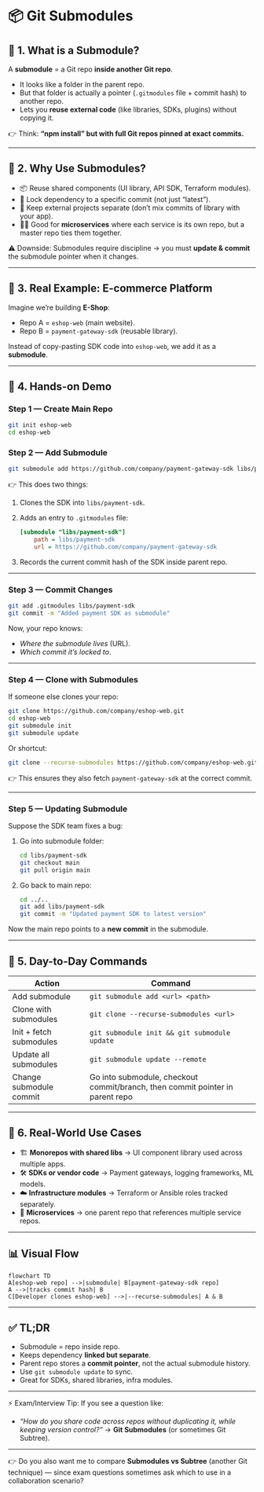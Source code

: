 # 📦 Git Submodules

## 🔹 1. What is a Submodule?

A **submodule** = a Git repo **inside another Git repo**.

- It looks like a folder in the parent repo.
- But that folder is actually a pointer (`.gitmodules` file + commit hash) to another repo.
- Lets you **reuse external code** (like libraries, SDKs, plugins) without copying it.

👉 Think: **“npm install” but with full Git repos pinned at exact commits.**

---

## 🔹 2. Why Use Submodules?

- 📦 Reuse shared components (UI library, API SDK, Terraform modules).
- 🎯 Lock dependency to a specific commit (not just “latest”).
- 🔄 Keep external projects separate (don’t mix commits of library with your app).
- 👨‍💻 Good for **microservices** where each service is its own repo, but a master repo ties them together.

⚠️ Downside: Submodules require discipline → you must **update & commit** the submodule pointer when it changes.

---

## 🔹 3. Real Example: E-commerce Platform

Imagine we’re building **E-Shop**:

- Repo A = `eshop-web` (main website).
- Repo B = `payment-gateway-sdk` (reusable library).

Instead of copy-pasting SDK code into `eshop-web`, we add it as a **submodule**.

---

## 🔹 4. Hands-on Demo

### Step 1 — Create Main Repo

```bash
git init eshop-web
cd eshop-web
```

### Step 2 — Add Submodule

```bash
git submodule add https://github.com/company/payment-gateway-sdk libs/payment-sdk
```

👉 This does two things:

1. Clones the SDK into `libs/payment-sdk`.
2. Adds an entry to `.gitmodules` file:

   ```ini
   [submodule "libs/payment-sdk"]
       path = libs/payment-sdk
       url = https://github.com/company/payment-gateway-sdk
   ```

3. Records the current commit hash of the SDK inside parent repo.

---

### Step 3 — Commit Changes

```bash
git add .gitmodules libs/payment-sdk
git commit -m "Added payment SDK as submodule"
```

Now, your repo knows:

- _Where the submodule lives_ (URL).
- _Which commit it’s locked to_.

---

### Step 4 — Clone with Submodules

If someone else clones your repo:

```bash
git clone https://github.com/company/eshop-web.git
cd eshop-web
git submodule init
git submodule update
```

Or shortcut:

```bash
git clone --recurse-submodules https://github.com/company/eshop-web.git
```

👉 This ensures they also fetch `payment-gateway-sdk` at the correct commit.

---

### Step 5 — Updating Submodule

Suppose the SDK team fixes a bug:

1. Go into submodule folder:

   ```bash
   cd libs/payment-sdk
   git checkout main
   git pull origin main
   ```

2. Go back to main repo:

   ```bash
   cd ../..
   git add libs/payment-sdk
   git commit -m "Updated payment SDK to latest version"
   ```

Now the main repo points to a **new commit** in the submodule.

---

## 🔹 5. Day-to-Day Commands

| Action                  | Command                                                                       |
| ----------------------- | ----------------------------------------------------------------------------- |
| Add submodule           | `git submodule add <url> <path>`                                              |
| Clone with submodules   | `git clone --recurse-submodules <url>`                                        |
| Init + fetch submodules | `git submodule init && git submodule update`                                  |
| Update all submodules   | `git submodule update --remote`                                               |
| Change submodule commit | Go into submodule, checkout commit/branch, then commit pointer in parent repo |

---

## 🔹 6. Real-World Use Cases

- 🏗 **Monorepos with shared libs** → UI component library used across multiple apps.
- 🛠 **SDKs or vendor code** → Payment gateways, logging frameworks, ML models.
- ☁️ **Infrastructure modules** → Terraform or Ansible roles tracked separately.
- 🔄 **Microservices** → one parent repo that references multiple service repos.

---

## 📊 Visual Flow

```mermaid
flowchart TD
A[eshop-web repo] -->|submodule| B[payment-gateway-sdk repo]
A -->|tracks commit hash| B
C[Developer clones eshop-web] -->|--recurse-submodules| A & B
```

---

## ✅ TL;DR

- Submodule = repo inside repo.
- Keeps dependency **linked but separate**.
- Parent repo stores a **commit pointer**, not the actual submodule history.
- Use `git submodule update` to sync.
- Great for SDKs, shared libraries, infra modules.

---

⚡ Exam/Interview Tip:
If you see a question like:

- _“How do you share code across repos without duplicating it, while keeping version control?”_ → **Git Submodules** (or sometimes Git Subtree).

---

👉 Do you also want me to compare **Submodules vs Subtree** (another Git technique) — since exam questions sometimes ask which to use in a collaboration scenario?
